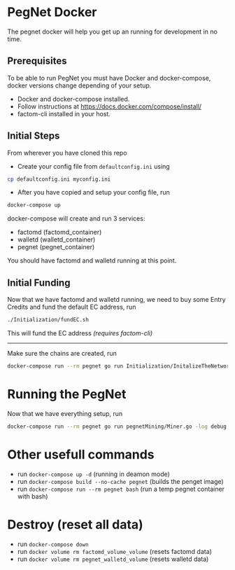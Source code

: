 # PegNet Docker

The pegnet docker will help you get up an running for development in no time.

## Prerequisites
To be able to run PegNet you must have Docker and docker-compose, docker versions change depending of your setup.
- Docker and docker-compose installed.
- Follow instructions at https://docs.docker.com/compose/install/
- factom-cli installed in your host.

## Initial Steps
From wherever you have cloned this repo

- Create your config file from `defaultconfig.ini` using

```bash
cp defaultconfig.ini myconfig.ini
```

- After you have copied and setup your config file, run

```bash
docker-compose up
```

docker-compose will create and run 3 services:
- factomd (factomd_container)
- walletd (walletd_container)
- pegnet (pegnet_container)

You should have factomd and walletd running at this point.

## Initial Funding
Now that we have factomd and walletd running, we need to buy some Entry Credits and fund the default EC address, run

```bash
./Initialization/fundEC.sh
```

This will fund the EC address *(requires factom-cli)*

---

Make sure the chains are created, run

```bash
docker-compose run --rm pegnet go run Initialization/InitalizeTheNetwork.go
```

# Running the PegNet
Now that we have everything setup, run

```bash
docker-compose run --rm pegnet go run pegnetMining/Miner.go -log debug
```

# Other usefull commands
- run `docker-compose up -d` (running in deamon mode)
- run `docker-compose build --no-cache pegnet` (builds the penget image) 
- run `docker-compose run --rm pegnet bash` (run a temp pegnet container with bash)

# Destroy (reset all data)
- run `docker-compose down`
- run `docker volume rm factomd_volume_volume` (resets factomd data)
- run `docker volume rm pegnet_walletd_volume` (resets walletd data)